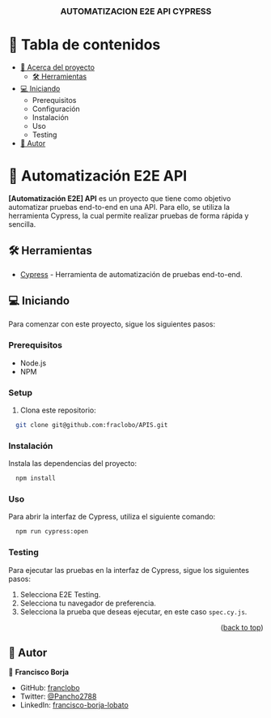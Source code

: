 <a name="readme-top"></a>

<div align="center">

  <h3><b>AUTOMATIZACION E2E API CYPRESS</b></h3>

</div>

<!-- TABLE OF CONTENTS -->

# 📗 Tabla de contenidos

- [📖 Acerca del proyecto](#about-project)
  - [🛠 Herramientas](#built-with)
- [💻 Iniciando](#getting-started)
  - Prerequisitos
  - Configuración
  - Instalación
  - Uso
  - Testing
- [👥 Autor](#authors)

<!-- PROJECT DESCRIPTION -->

# 📖 Automatización E2E API<a name="about-project"></a>

**[Automatización E2E] API** es un proyecto que tiene como objetivo automatizar pruebas end-to-end en una API. Para ello, se utiliza la herramienta Cypress, la cual permite realizar pruebas de forma rápida y sencilla.

## 🛠 Herramientas <a name="built-with"></a>

- [Cypress](https://www.cypress.io/) - Herramienta de automatización de pruebas end-to-end.

<!-- GETTING STARTED -->

## 💻 Iniciando <a name="getting-started"></a>

Para comenzar con este proyecto, sigue los siguientes pasos:

### Prerequisitos

- Node.js
- NPM

### Setup

1. Clona este repositorio:

```sh
  git clone git@github.com:fraclobo/APIS.git
```

### Instalación

Instala las dependencias del proyecto:

```sh
  npm install
```

### Uso

Para abrir la interfaz de Cypress, utiliza el siguiente comando:

```sh
  npm run cypress:open
```


### Testing

Para ejecutar las pruebas en la interfaz de Cypress, sigue los siguientes pasos:

1. Selecciona E2E Testing.
2. Selecciona tu navegador de preferencia.
3. Selecciona la prueba que deseas ejecutar, en este caso `spec.cy.js`.

<p align="right">(<a href="#readme-top">back to top</a>)</p>

<!-- AUTHORS -->

## 👥 Autor <a name="authors"></a>

👤 **Francisco Borja**

- GitHub: [franclobo](https://github.com/franclobo)
- Twitter: [@Pancho2788](https://twitter.com/Pancho2788)
- LinkedIn: [francisco-borja-lobato](https://www.linkedin.com/in/francisco-borja-lobato/)
